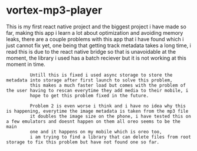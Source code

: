 # vortex-mp3-player


  This is my first react native project and the biggest project i have made so far, 
            making this app i learn a lot about optimization and avoiding memory leaks, there are a couple problems with this app
            that i have found which i just cannot fix yet, one being that getting track metadata takes a long time, i read this is due to the react native
            bridge so that is unavoidable at the moment, the library i used has a batch reciever but it is not working at this moment in time.
            
            
             Untill this is fixed i used async storage to store the metadata into storage after first launch to solve this problem,
             this makes a much faster load but comes with the problem of the user having to rescan everytime they add media to their mobile, i
             hope to get this problem fixed in the future.
             
             Problem 2 is even worse i think and i have no idea why this is happening, everytime the image metadata is taken from the mp3 file
             it doubles the image size on the phone, i have tested this on a few emulators and doesnt happen on them all oreo seems to be the main 
             one and it happens on my mobile which is oreo too, 
             i am trying to find a library that can delete files from root storage to fix this problem but have not found one so far.
